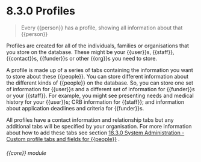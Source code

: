 # 8.3.0    Profiles

> Every {{person}} has a profile, showing all information about that {{person}} 

Profiles are created for all of the individuals, families or organisations that you store on the database. These might be your {{user}}s, {{staff}}, {{contact}}s, {{funder}}s or other {{org}}s you need to store.

A profile is made up of a series of tabs containing the information you want to store about these {{people}}. You can store different information about the different kinds of {{people}} on the database. So, you can store one set of information for {{user}}s and a different set of information for {{funder}}s or your {{staff}}. For example, you might see presenting needs and medical history for your {{user}}s; CRB information for {{staff}}; and information about application deadlines and criteria for {{funder}}s.

All profiles have a contact information and relationship tabs but any additional tabs will be specified by your organisation. For more information about how to add these tabs see section [18.3.0  System Administration - Custom profile tabs and fields for {{people}}](/help/index/v/{{version}}/p/18.3.0) . 

###### {{core}} module

